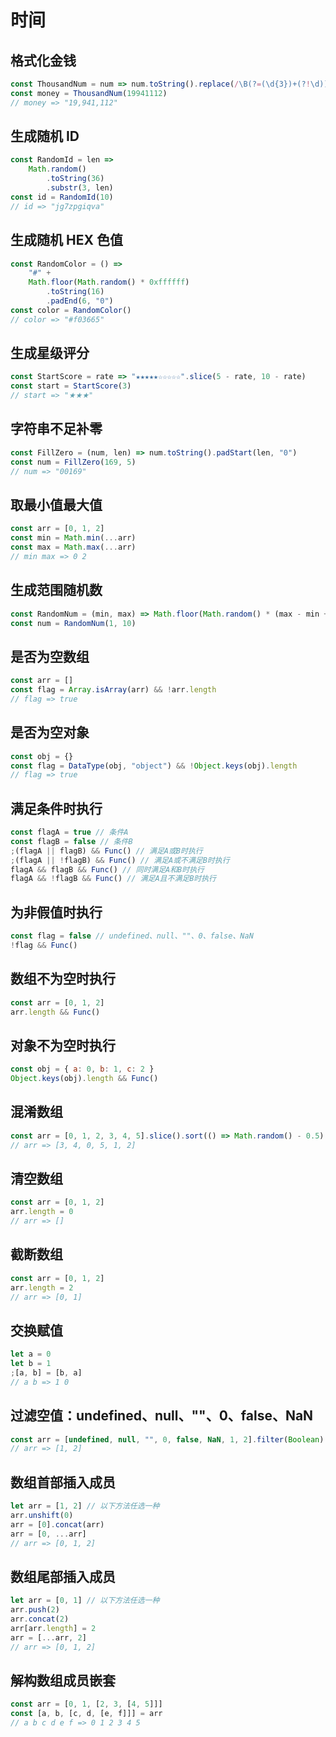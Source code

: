 # 时间

## 格式化金钱

```js
const ThousandNum = num => num.toString().replace(/\B(?=(\d{3})+(?!\d))/g, ",")
const money = ThousandNum(19941112)
// money => "19,941,112"
```

## 生成随机 ID

```js
const RandomId = len =>
	Math.random()
		.toString(36)
		.substr(3, len)
const id = RandomId(10)
// id => "jg7zpgiqva"
```

## 生成随机 HEX 色值

```js
const RandomColor = () =>
	"#" +
	Math.floor(Math.random() * 0xffffff)
		.toString(16)
		.padEnd(6, "0")
const color = RandomColor()
// color => "#f03665"
```

## 生成星级评分

```js
const StartScore = rate => "★★★★★☆☆☆☆☆".slice(5 - rate, 10 - rate)
const start = StartScore(3)
// start => "★★★"
```

## 字符串不足补零

```js
const FillZero = (num, len) => num.toString().padStart(len, "0")
const num = FillZero(169, 5)
// num => "00169"
```

## 取最小值最大值

```js
const arr = [0, 1, 2]
const min = Math.min(...arr)
const max = Math.max(...arr)
// min max => 0 2
```

## 生成范围随机数

```js
const RandomNum = (min, max) => Math.floor(Math.random() * (max - min + 1)) + min
const num = RandomNum(1, 10)
```

## 是否为空数组

```js
const arr = []
const flag = Array.isArray(arr) && !arr.length
// flag => true
```

## 是否为空对象

```js
const obj = {}
const flag = DataType(obj, "object") && !Object.keys(obj).length
// flag => true
```

## 满足条件时执行

```js
const flagA = true // 条件A
const flagB = false // 条件B
;(flagA || flagB) && Func() // 满足A或B时执行
;(flagA || !flagB) && Func() // 满足A或不满足B时执行
flagA && flagB && Func() // 同时满足A和B时执行
flagA && !flagB && Func() // 满足A且不满足B时执行
```

## 为非假值时执行

```js
const flag = false // undefined、null、""、0、false、NaN
!flag && Func()
```

## 数组不为空时执行

```js
const arr = [0, 1, 2]
arr.length && Func()
```

## 对象不为空时执行

```js
const obj = { a: 0, b: 1, c: 2 }
Object.keys(obj).length && Func()
```

## 混淆数组

```js
const arr = [0, 1, 2, 3, 4, 5].slice().sort(() => Math.random() - 0.5)
// arr => [3, 4, 0, 5, 1, 2]
```

## 清空数组

```js
const arr = [0, 1, 2]
arr.length = 0
// arr => []
```

## 截断数组

```js
const arr = [0, 1, 2]
arr.length = 2
// arr => [0, 1]
```

## 交换赋值

```js
let a = 0
let b = 1
;[a, b] = [b, a]
// a b => 1 0
```

## 过滤空值：undefined、null、""、0、false、NaN

```js
const arr = [undefined, null, "", 0, false, NaN, 1, 2].filter(Boolean)
// arr => [1, 2]
```

## 数组首部插入成员

```js
let arr = [1, 2] // 以下方法任选一种
arr.unshift(0)
arr = [0].concat(arr)
arr = [0, ...arr]
// arr => [0, 1, 2]
```

## 数组尾部插入成员

```js
let arr = [0, 1] // 以下方法任选一种
arr.push(2)
arr.concat(2)
arr[arr.length] = 2
arr = [...arr, 2]
// arr => [0, 1, 2]
```

## 解构数组成员嵌套

```js
const arr = [0, 1, [2, 3, [4, 5]]]
const [a, b, [c, d, [e, f]]] = arr
// a b c d e f => 0 1 2 3 4 5
```
